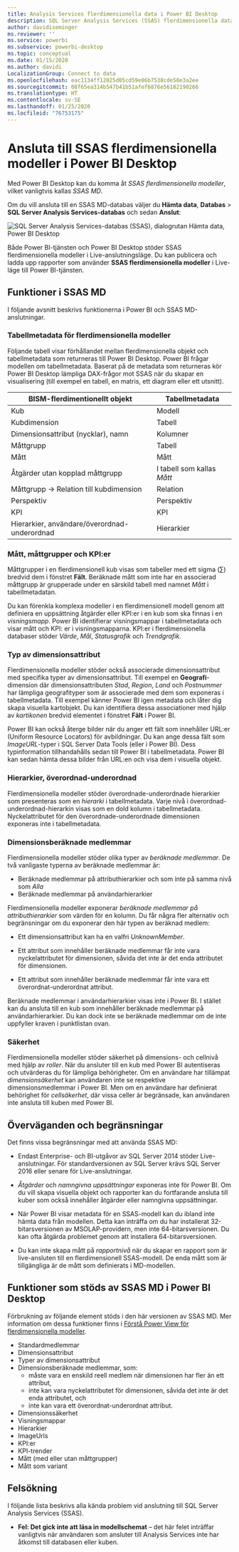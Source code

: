 ```yaml
---
title: Analysis Services flerdimensionella data i Power BI Desktop
description: SQL Server Analysis Services (SSAS) flerdimensionella data i Power BI Desktop
author: davidiseminger
ms.reviewer: ''
ms.service: powerbi
ms.subservice: powerbi-desktop
ms.topic: conceptual
ms.date: 01/15/2020
ms.author: davidi
LocalizationGroup: Connect to data
ms.openlocfilehash: eac1134ff12025d05cd59e86b7538cde58e3a2ee
ms.sourcegitcommit: 08f65ea314b547b41b51afef6876e56182190266
ms.translationtype: HT
ms.contentlocale: sv-SE
ms.lasthandoff: 01/25/2020
ms.locfileid: "76753175"
---
```

# <a name="connect-to-ssas-multidimensional-models-in-power-bi-desktop"></a>Ansluta till SSAS flerdimensionella modeller i Power BI Desktop

Med Power BI Desktop kan du komma åt *SSAS flerdimensionella modeller*, vilket vanligtvis kallas *SSAS MD*.

Om du vill ansluta till en SSAS MD-databas väljer du **Hämta data**, **Databas** > **SQL Server Analysis Services-databas** och sedan **Anslut**:

![SQL Server Analysis Services-databas (SSAS), dialogrutan Hämta data, Power BI Desktop](media/desktop-ssas-multidimensional/ssas-multidimensional-2.png)

Både Power BI-tjänsten och Power BI Desktop stöder SSAS flerdimensionella modeller i Live-anslutningsläge. Du kan publicera och ladda upp rapporter som använder **SSAS flerdimensionella modeller** i Live-läge till Power BI-tjänsten.

## <a name="capabilities-and-features-of-ssas-md"></a>Funktioner i SSAS MD

I följande avsnitt beskrivs funktionerna i Power BI och SSAS MD-anslutningar.

### <a name="tabular-metadata-of-multidimensional-models"></a>Tabellmetadata för flerdimensionella modeller

Följande tabell visar förhållandet mellan flerdimensionella objekt och tabellmetadata som returneras till Power BI Desktop. Power BI frågar modellen om tabellmetadata. Baserat på de metadata som returneras kör Power BI Desktop lämpliga DAX-frågor mot SSAS när du skapar en visualisering (till exempel en tabell, en matris, ett diagram eller ett utsnitt).

| BISM-flerdimentionellt objekt | Tabellmetadata |
| --- | --- |
| Kub |Modell |
| Kubdimension |Tabell |
| Dimensionsattribut (nycklar), namn |Kolumner |
| Måttgrupp |Tabell |
| Mått |Mått |
| Åtgärder utan kopplad måttgrupp |I tabell som kallas *Mått* |
| Måttgrupp -> Relation till kubdimension |Relation |
| Perspektiv |Perspektiv |
| KPI |KPI |
| Hierarkier, användare/överordnad-underordnad |Hierarkier |

### <a name="measures-measure-groups-and-kpis"></a>Mått, måttgrupper och KPI:er

Måttgrupper i en flerdimensionell kub visas som tabeller med ett sigma (∑) bredvid dem i fönstret **Fält**. Beräknade mått som inte har en associerad måttgrupp är grupperade under en särskild tabell med namnet *Mått* i tabellmetadatan.

Du kan förenkla komplexa modeller i en flerdimensionell modell genom att definiera en uppsättning åtgärder eller KPI:er i en kub som ska finnas i en *visningsmapp*. Power BI identifierar visningsmappar i tabellmetadata och visar mått och KPI: er i visningsmapparna. KPI:er i flerdimensionella databaser stöder *Värde*, *Mål*, *Statusgrafik* och *Trendgrafik*.

### <a name="dimension-attribute-type"></a>Typ av dimensionsattribut

Flerdimensionella modeller stöder också associerade dimensionsattribut med specifika typer av dimensionsattribut. Till exempel en **Geografi**-dimension där dimensionsattributen *Stad*, *Region*, *Land* och *Postnummer* har lämpliga geografityper som är associerade med dem som exponeras i tabellmetadata. Till exempel känner Power BI igen metadata och låter dig skapa visuella kartobjekt. Du kan identifiera dessa associationer med hjälp av *kartikonen* bredvid elementet i fönstret **Fält** i Power BI.

Power BI kan också återge bilder när du anger ett fält som innehåller URL:er (Uniform Resource Locators) för avbildningar. Du kan ange dessa fält som *ImageURL*-typer i SQL Server Data Tools (eller i Power BI). Dess typinformation tillhandahålls sedan till Power BI i tabellmetadata. Power BI kan sedan hämta dessa bilder från URL:en och visa dem i visuella objekt.

### <a name="parent-child-hierarchies"></a>Hierarkier, överordnad-underordnad

Flerdimensionella modeller stöder överordnade-underordnade hierarkier som presenteras som en *hierarki* i tabellmetadata. Varje nivå i överordnad-underordnad-hierarkin visas som en dold kolumn i tabellmetadata. Nyckelattributet för den överordnade-underordnade dimensionen exponeras inte i tabellmetadata.

### <a name="dimension-calculated-members"></a>Dimensionsberäknade medlemmar

Flerdimensionella modeller stöder olika typer av *beräknade medlemmar*. De två vanligaste typerna av beräknade medlemmar är:

* Beräknade medlemmar på attributhierarkier och som inte på samma nivå som *Alla*
* Beräknade medlemmar på användarhierarkier

Flerdimensionella modeller exponerar *beräknade medlemmar på attributhierarkier* som värden för en kolumn. Du får några fler alternativ och begränsningar om du exponerar den här typen av beräknad medlem:

* Ett dimensionsattribut kan ha en valfri *UnknownMember*.

* Ett attribut som innehåller beräknade medlemmar får inte vara nyckelattributet för dimensionen, såvida det inte är det enda attributet för dimensionen.

* Ett attribut som innehåller beräknade medlemmar får inte vara ett överordnat-underordnat attribut.

Beräknade medlemmar i användarhierarkier visas inte i Power BI. I stället kan du ansluta till en kub som innehåller beräknade medlemmar på användarhierarkier. Du kan dock inte se beräknade medlemmar om de inte uppfyller kraven i punktlistan ovan.

### <a name="security"></a>Säkerhet

Flerdimensionella modeller stöder säkerhet på dimensions- och cellnivå med hjälp av *roller*. När du ansluter till en kub med Power BI autentiseras och utvärderas du för lämpliga behörigheter. Om en användare har tillämpat *dimensionsäkerhet* kan användaren inte se respektive dimensionsmedlemmar i Power BI. Men om en användare har definierat behörighet för *cellsäkerhet*, där vissa celler är begränsade, kan användaren inte ansluta till kuben med Power BI.

## <a name="considerations-and-limitations"></a>Överväganden och begränsningar

Det finns vissa begränsningar med att använda SSAS MD:

* Endast Enterprise- och BI-utgåvor av SQL Server 2014 stöder Live-anslutningar. För standardversionen av SQL Server krävs SQL Server 2016 eller senare för Live-anslutningar.

* *Åtgärder* och *namngivna uppsättningar* exponeras inte för Power BI. Om du vill skapa visuella objekt och rapporter kan du fortfarande ansluta till kuber som också innehåller åtgärder eller namngivna uppsättningar.

* När Power BI visar metadata för en SSAS-modell kan du ibland inte hämta data från modellen. Detta kan inträffa om du har installerat 32-bitarsversionen av MSOLAP-providern, men inte 64-bitarsversionen. Du kan ofta åtgärda problemet genom att installera 64-bitarsversionen.

* Du kan inte skapa mått på *rapportnivå* när du skapar en rapport som är live-ansluten till en flerdimensionell SSAS-modell. De enda mått som är tillgängliga är de mått som definierats i MD-modellen.

## <a name="supported-features-of-ssas-md-in-power-bi-desktop"></a>Funktioner som stöds av SSAS MD i Power BI Desktop

Förbrukning av följande element stöds i den här versionen av SSAS MD. Mer information om dessa funktioner finns i [Förstå Power View för flerdimensionella modeller](/sql/analysis-services/multidimensional-models/understanding-power-view-for-multidimensional-models?view=sql-server-2014).

* Standardmedlemmar
* Dimensionsattribut
* Typer av dimensionsattribut
* Dimensionsberäknade medlemmar, som:
  * måste vara en enskild reell medlem när dimensionen har fler än ett attribut,
  * inte kan vara nyckelattributet för dimensionen, såvida det inte är det enda attributet, och
  * inte kan vara ett överordnat-underordnat attribut.
* Dimensionssäkerhet
* Visningsmappar
* Hierarkier
* ImageUrls
* KPI:er
* KPI-trender
* Mått (med eller utan måttgrupper)
* Mått som variant

## <a name="troubleshooting"></a>Felsökning

I följande lista beskrivs alla kända problem vid anslutning till SQL Server Analysis Services (SSAS).

* **Fel: Det gick inte att läsa in modellschemat** – det här felet inträffar vanligtvis när användaren som ansluter till Analysis Services inte har åtkomst till databasen eller kuben.
